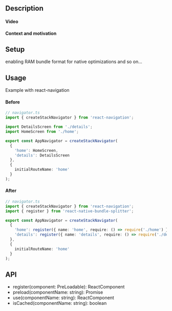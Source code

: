 ## Description

#### Video

#### Context and motivation

## Setup
enabling RAM bundle format for native optimizations and so on...

## Usage

Example with react-navigation

#### Before

```typescript jsx
// navigator.ts
import { createStackNavigator } from 'react-navigation';

import DetailsScreen from './details';
import HomeScreen from './home';

export const AppNavigator = createStackNavigator(
  {
    'home': HomeScreen,
    'details': DetailsScreen
  },
  {
    initialRouteName: 'home'
  }
);
```

#### After

```typescript jsx
// navigator.ts
import { createStackNavigator } from 'react-navigation';
import { register } from 'react-native-bundle-splitter';

export const AppNavigator = createStackNavigator(
  {
    'home': register({ name: 'home', require: () => require('./home') }),
    'details': register({ name: 'details', require: () => require('./details') })
  },
  {
    initialRouteName: 'home'
  }
);

```
## API

- register(component: PreLoadable): ReactComponent
- preload(componentName: string): Promise<void>
- use(componentName: string): ReactComponent
- isCached(componentName: string): boolean
